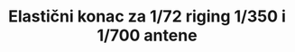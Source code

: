 ---
layout: product
title: "Elastični konac za 1/72 riging 1/350 i 1/700 antene"
price: "900" 
desc: "Elastični konac"
img_path: "/assets/img/AK9135.webp"
brand: "AK"
available: true
special_offer: true
new: false
soon: false
cat: "070000"
subcat: "070200"
subsubcat: "070201"
sifra: "AK9135"
popular: false
---